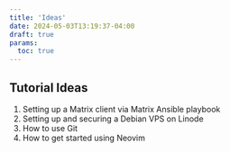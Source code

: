 ```yaml
---
title: 'Ideas'
date: 2024-05-03T13:19:37-04:00
draft: true
params:
  toc: true
---
```


## Tutorial Ideas
1. Setting up a Matrix client via Matrix Ansible playbook
2. Setting up and securing a Debian VPS on Linode
3. How to use Git
4. How to get started using Neovim

